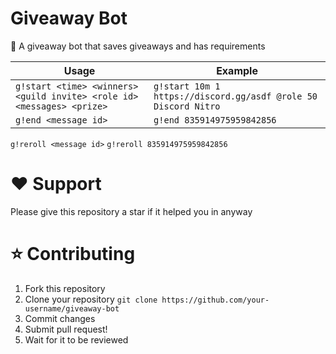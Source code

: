# Giveaway Bot

🎉 A giveaway bot that saves giveaways and has requirements

Usage | Example
----- | -------
`g!start <time> <winners> <guild invite> <role id> <messages> <prize>` | `g!start 10m 1 https://discord.gg/asdf @role 50 Discord Nitro`
`g!end <message id>` | `g!end 835914975959842856`
`g!reroll <message id>` `g!reroll 835914975959842856`

# ❤️ Support
Please give this repository a star if it helped you in anyway

# ⭐ Contributing

1) Fork this repository 
2) Clone your repository `git clone https://github.com/your-username/giveaway-bot`
3) Commit changes 
4) Submit pull request!
5) Wait for it to be reviewed

